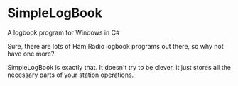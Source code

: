 # SimpleLogBook
A logbook program for Windows in C#

Sure, there are lots of Ham Radio logbook programs out there, so why not have one more?

SimpleLogBook is exactly that.  It doesn't try to be clever, it just stores all the necessary parts of your station operations.
